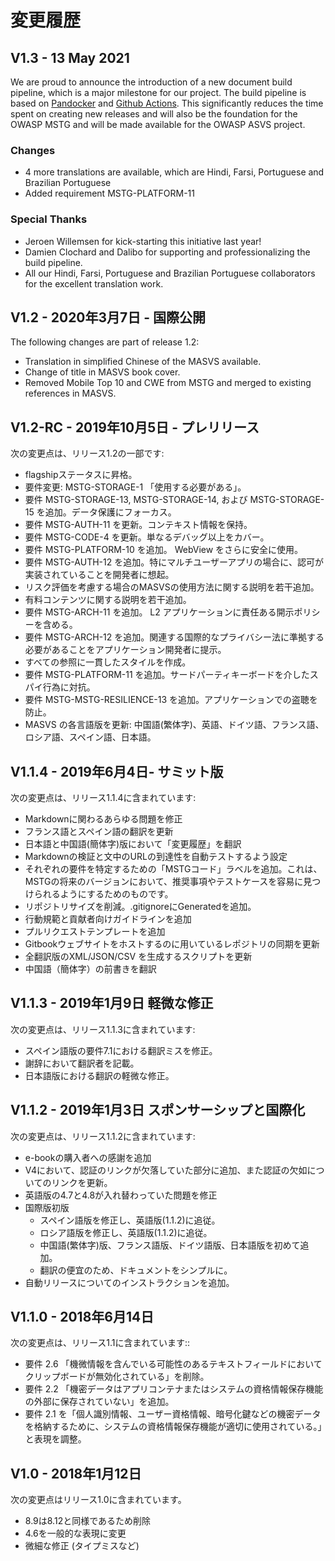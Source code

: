 # 変更履歴

## V1.3 - 13 May 2021

We are proud to announce the introduction of a new document build pipeline, which is a major milestone for our project. The build pipeline is based on [Pandocker](https://github.com/dalibo/pandocker) and [Github Actions](https://github.com/OWASP/owasp-masvs/tree/master/.github/workflows).
This significantly reduces the time spent on creating new releases and will also be the foundation for the OWASP MSTG and will be made available for the OWASP ASVS project.

### Changes

- 4 more translations are available, which are Hindi, Farsi, Portuguese and Brazilian Portuguese
- Added requirement MSTG-PLATFORM-11

### Special Thanks

- Jeroen Willemsen for kick-starting this initiative last year!
- Damien Clochard and Dalibo for supporting and professionalizing the build pipeline.
- All our Hindi, Farsi, Portuguese and Brazilian Portuguese collaborators for the excellent translation work.

## V1.2 - 2020年3月7日 - 国際公開

The following changes are part of release 1.2:

- Translation in simplified Chinese of the MASVS available.
- Change of title in MASVS book cover.
- Removed Mobile Top 10 and CWE from MSTG and merged to existing references in MASVS.

## V1.2-RC - 2019年10月5日 - プレリリース

次の変更点は、リリース1.2の一部です:

- flagshipステータスに昇格。
- 要件変更: MSTG-STORAGE-1 「使用する必要がある」。
- 要件 MSTG-STORAGE-13, MSTG-STORAGE-14, および MSTG-STORAGE-15 を追加。データ保護にフォーカス。
- 要件 MSTG-AUTH-11 を更新。コンテキスト情報を保持。
- 要件 MSTG-CODE-4 を更新。単なるデバッグ以上をカバー。
- 要件 MSTG-PLATFORM-10 を追加。 WebView をさらに安全に使用。
- 要件 MSTG-AUTH-12 を追加。特にマルチユーザーアプリの場合に、認可が実装されていることを開発者に想起。
- リスク評価を考慮する場合のMASVSの使用方法に関する説明を若干追加。
- 有料コンテンツに関する説明を若干追加。
- 要件 MSTG-ARCH-11 を追加。 L2 アプリケーションに責任ある開示ポリシーを含める。
- 要件 MSTG-ARCH-12 を追加。関連する国際的なプライバシー法に準拠する必要があることをアプリケーション開発者に提示。
- すべての参照に一貫したスタイルを作成。
- 要件 MSTG-PLATFORM-11 を追加。サードパーティキーボードを介したスパイ行為に対抗。
- 要件 MSTG-MSTG-RESILIENCE-13 を追加。アプリケーションでの盗聴を防止。
- MASVS の各言語版を更新: 中国語(繁体字)、英語、ドイツ語、フランス語、ロシア語、スペイン語、日本語。

## V1.1.4 - 2019年6月4日- サミット版

次の変更点は、リリース1.1.4に含まれています:

- Markdownに関わるあらゆる問題を修正
- フランス語とスペイン語の翻訳を更新
- 日本語と中国語(簡体字)版において「変更履歴」を翻訳
- Markdownの検証と文中のURLの到達性を自動テストするよう設定
- それぞれの要件を特定するための「MSTGコード」ラベルを追加。これは、MSTGの将来のバージョンにおいて、推奨事項やテストケースを容易に見つけられるようにするためのものです。
- リポジトリサイズを削減。.gitignoreにGeneratedを追加。
- 行動規範と貢献者向けガイドラインを追加
- プルリクエストテンプレートを追加
- Gitbookウェブサイトをホストするのに用いているレポジトリの同期を更新
- 全翻訳版のXML/JSON/CSV を生成するスクリプトを更新
- 中国語（簡体字）の前書きを翻訳

## V1.1.3 - 2019年1月9日 軽微な修正

次の変更点は、リリース1.1.3に含まれています:

- スペイン語版の要件7.1における翻訳ミスを修正。
- 謝辞において翻訳者を記載。
- 日本語版における翻訳の軽微な修正。

## V1.1.2 - 2019年1月3日 スポンサーシップと国際化

次の変更点は、リリース1.1.2に含まれています:

- e-bookの購入者への感謝を追加
- V4において、認証のリンクが欠落していた部分に追加、また認証の欠如についてのリンクを更新。
- 英語版の4.7と4.8が入れ替わっていた問題を修正
- 国際版初版
  - スペイン語版を修正し、英語版(1.1.2)に追従。
  - ロシア語版を修正し、英語版(1.1.2)に追従。
  - 中国語(繁体字)版、フランス語版、ドイツ語版、日本語版を初めて追加。
  - 翻訳の便宜のため、ドキュメントをシンプルに。
- 自動リリースについてのインストラクションを追加。

## V1.1.0 - 2018年6月14日

次の変更点は、リリース1.1に含まれています::

- 要件 2.6 「機微情報を含んでいる可能性のあるテキストフィールドにおいてクリップボードが無効化されている」を削除。
- 要件 2.2 「機密データはアプリコンテナまたはシステムの資格情報保存機能の外部に保存されていない」を追加。
- 要件 2.1 を「個人識別情報、ユーザー資格情報、暗号化鍵などの機密データを格納するために、システムの資格情報保存機能が適切に使用されている。」と表現を調整。

## V1.0 - 2018年1月12日

次の変更点はリリース1.0に含まれています。

- 8.9は8.12と同様であるため削除
- 4.6を一般的な表現に変更
- 微細な修正 (タイプミスなど)
